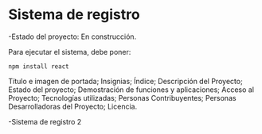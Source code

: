 <h1> Sistema de registro </h1>

-Estado del proyecto: En construcción.

Para ejecutar el sistema, debe poner: 

```npm install react```

Título e imagen de portada;
Insignias;
Índice;
Descripción del Proyecto;
Estado del proyecto;
Demostración de funciones y aplicaciones;
Acceso al Proyecto;
Tecnologías utilizadas;
Personas Contribuyentes;
Personas Desarrolladoras del Proyecto;
Licencia.

-Sistema de registro 2
